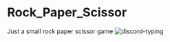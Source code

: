 # Rock_Paper_Scissor
 Just a small rock paper scissor game
![discord-typing](https://github.com/Sar-Hal/Rock_Paper_Scissor/assets/144610070/08ecd458-3be6-4409-aa16-e6f6922f5331)
